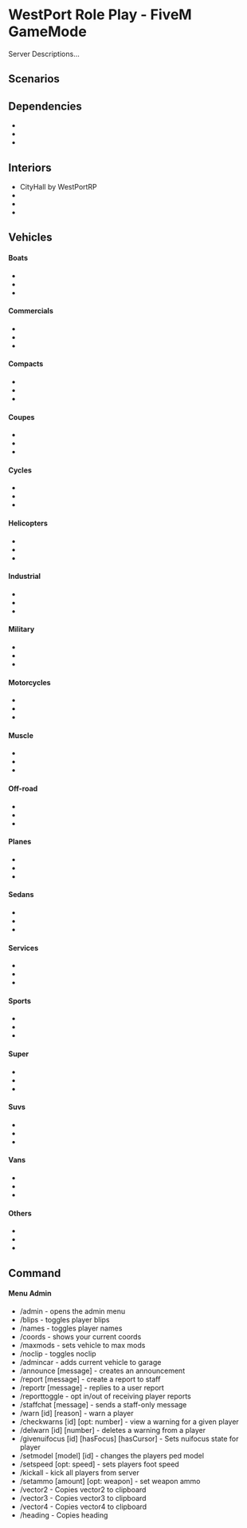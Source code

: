 # WestPort Role Play - FiveM GameMode
Server Descriptions...
## Scenarios

## Dependencies
- 
- 
- 
## Interiors
- CityHall by WestPortRP
- 
- 
- 
## Vehicles
#### Boats
- 
- 
- 
#### Commercials
- 
- 
- 
#### Compacts
- 
- 
- 
#### Coupes
- 
- 
- 
#### Cycles
- 
- 
- 
#### Helicopters
- 
- 
- 
#### Industrial
- 
- 
- 
#### Military
- 
- 
- 
#### Motorcycles
- 
- 
- 
#### Muscle
- 
- 
- 
#### Off-road
- 
- 
- 
#### Planes
- 
- 
- 
#### Sedans
- 
- 
- 
#### Services
- 
- 
- 
#### Sports
- 
- 
- 
#### Super
- 
- 
- 
#### Suvs
- 
- 
- 
#### Vans
- 
- 
- 
#### Others
- 
- 
- 
## Command
#### Menu Admin
- /admin - opens the admin menu
- /blips - toggles player blips
- /names - toggles player names
- /coords - shows your current coords
- /maxmods - sets vehicle to max mods
- /noclip - toggles noclip
- /admincar - adds current vehicle to garage
- /announce [message] - creates an announcement
- /report [message] - create a report to staff
- /reportr [message] - replies to a user report
- /reporttoggle - opt in/out of receiving player reports
- /staffchat [message] - sends a staff-only message
- /warn [id] [reason] - warn a player
- /checkwarns [id] [opt: number] - view a warning for a given player
- /delwarn [id] [number] - deletes a warning from a player
- /givenuifocus [id] [hasFocus] [hasCursor] - Sets nuifocus state for player
- /setmodel [model] [id] - changes the players ped model
- /setspeed [opt: speed] - sets players foot speed
- /kickall - kick all players from server
- /setammo [amount] [opt: weapon] - set weapon ammo
- /vector2 - Copies vector2 to clipboard
- /vector3 - Copies vector3 to clipboard
- /vector4 - Copies vector4 to clipboard
- /heading - Copies heading
